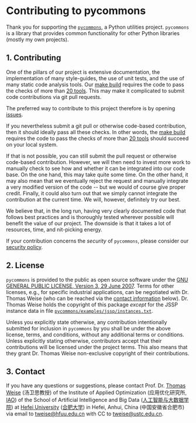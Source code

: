 # Contributing to pycommons

Thank you for supporting the [`pycommons`](https://thomasweise.github.io/pycommons), a Python utilities project.
`pycommons` is a library that provides common functionality for other Python libraries (mostly my own projects).


## 1. Contributing

One of the pillars of our project is extensive documentation, the implementation of many style-guides, the use of unit tests, and the use of many static code analysis tools.
Our [make build](https://thomasweise.github.io/pycommons/Makefile.html) requires the code to pass the checks of more than [20 tools](https://thomasweise.github.io/pycommons/index.html#unit-tests-and-static-analysis).
This may make it complicated to submit code contributions via git pull requests.

The preferred way to contribute to this project therefore is by opening [issues](https://github.com/thomasWeise/pycommons/issues).

If you nevertheless submit a git pull or otherwise code-based contribution, then it should ideally pass all these checks.
In other words, the [make build](https://thomasweise.github.io/pycommons/Makefile.html) requires the code to pass the checks of more than [20 tools](https://thomasweise.github.io/pycommons/index.html#unit-tests-and-static-analysis) should succeed on your local system.

If that is not possible, you can still submit the pull request or otherwise code-based contribution.
However, we will then need to invest more work to manually check to see how and whether it can be integrated into our code base.
On the one hand, this may take quite some time.
On the other hand, it may also mean that we eventually reject the request and manually integrate a very modified version of the code -- but we would of course give proper credit.
Finally, it could also turn out that we simply cannot integrate the contribution at the current time.
We will, however, definitely try our best.

We believe that, in the long run, having very clearly documented code that follows best practices and is thoroughly tested wherever possible will benefit the value of our project.
The downside is that it takes a lot of resources, time, and nit-picking energy.

If your contribution concerns the *security* of `pycommons`, please consider our [security policy](https://thomasweise.github.io/pycommons/SECURITY.html).


## 2. License

`pycommons` is provided to the public as open source software under the [GNU GENERAL PUBLIC LICENSE, Version 3, 29 June 2007](https://thomasweise.github.io/pycommons/LICENSE.html).
Terms for other licenses, e.g., for specific industrial applications, can be negotiated with Dr. Thomas Weise (who can be reached via the [contact information](#3-contact) below).
Dr. Thomas Weise holds the copyright of this package *except* for the JSSP instance data in file [`pycommons/examples/jssp/instances.txt`](https://github.com/thomasWeise/pycommons/blob/main/pycommons/examples/jssp/instances.txt).

Unless you explicitly state otherwise, any contribution intentionally submitted for inclusion in `pycommons` by you shall be under the above license, terms, and conditions, without any additional terms or conditions.
Unless explicitly stating otherwise, contributors accept that their contributions will be licensed under the project terms.
This also means that they grant Dr. Thomas Weise non-exclusive copyright of their contributions.


## 3. Contact

If you have any questions or suggestions, please contact
Prof. Dr. [Thomas Weise](http://iao.hfuu.edu.cn/5) (汤卫思教授) of the 
Institute of Applied Optimization (应用优化研究所, [IAO](http://iao.hfuu.edu.cn)) of the
School of Artificial Intelligence and Big Data ([人工智能与大数据学院](http://www.hfuu.edu.cn/aibd/)) at
[Hefei University](http://www.hfuu.edu.cn/english/) ([合肥大学](http://www.hfuu.edu.cn/)) in
Hefei, Anhui, China (中国安徽省合肥市) via
email to [tweise@hfuu.edu.cn](mailto:tweise@hfuu.edu.cn) with CC to [tweise@ustc.edu.cn](mailto:tweise@ustc.edu.cn).
